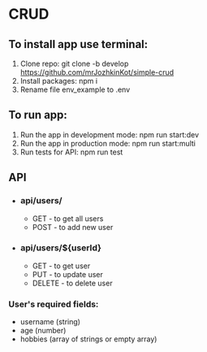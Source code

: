 # CRUD

## To install app use terminal: </br>

1. Clone repo: git clone -b develop https://github.com/mrJozhkinKot/simple-crud
2. Install packages: npm i
3. Rename file env_example to .env

## To run app: </br>

1.  Run the app in development mode: npm run start:dev</br>
2.  Run the app in production mode: npm run start:multi</br>
3.  Run tests for API: npm run test </br>

## API

- ### api/users/ </br>
  - GET - to get all users
  - POST - to add new user
- ### api/users/${userId} </br>
  - GET - to get user
  - PUT - to update user
  - DELETE - to delete user

### User's required fields: </br>

- username (string)
- age (number)
- hobbies (array of strings or empty array)
